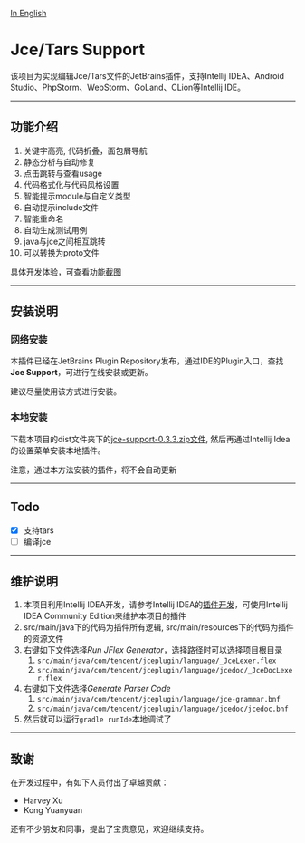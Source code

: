 [In English](README.en.md)

# Jce/Tars Support

该项目为实现编辑Jce/Tars文件的JetBrains插件，支持Intellij IDEA、Android Studio、PhpStorm、WebStorm、GoLand、CLion等Intellij IDE。

-------------------------------

## 功能介绍

1. 关键字高亮, 代码折叠，面包屑导航
2. 静态分析与自动修复
3. 点击跳转与查看usage
4. 代码格式化与代码风格设置
5. 智能提示module与自定义类型
6. 自动提示include文件
7. 智能重命名
8. 自动生成测试用例
9. java与jce之间相互跳转
10. 可以转换为proto文件

具体开发体验，可查看[功能截图](./doc/features.md)

-------------------------------

## 安装说明

### 网络安装

本插件已经在JetBrains Plugin Repository发布，通过IDE的Plugin入口，查找**Jce Support**，可进行在线安装或更新。

建议尽量使用该方式进行安装。

### 本地安装

下载本项目的dist文件夹下的[jce-support-0.3.3.zip文件](dist/jce-support-0.3.3.zip), 然后再通过Intellij Idea的设置菜单安装本地插件。

注意，通过本方法安装的插件，将不会自动更新

-------------------------------

## Todo

- [x] 支持tars
- [ ] 编译jce

-------------------------------

## 维护说明

1. 本项目利用Intellij IDEA开发，请参考Intellij
   IDEA的[插件开发](http://www.jetbrains.org/intellij/sdk/docs/basics/getting_started.html)，可使用Intellij IDEA Community
   Edition来维护本项目的插件
2. src/main/java下的代码为插件所有逻辑, src/main/resources下的代码为插件的资源文件
3. 右键如下文件选择*Run JFlex Generator*，选择路径时可以选择项目根目录
    1. `src/main/java/com/tencent/jceplugin/language/_JceLexer.flex`
    2. `src/main/java/com/tencent/jceplugin/language/jcedoc/_JceDocLexer.flex`
4. 右键如下文件选择*Generate Parser Code*
    1. `src/main/java/com/tencent/jceplugin/language/jce-grammar.bnf`
    2. `src/main/java/com/tencent/jceplugin/language/jcedoc/jcedoc.bnf`
5. 然后就可以运行`gradle runIde`本地调试了

-------------------------------

## 致谢

在开发过程中，有如下人员付出了卓越贡献：

* Harvey Xu
* Kong Yuanyuan

还有不少朋友和同事，提出了宝贵意见，欢迎继续支持。
